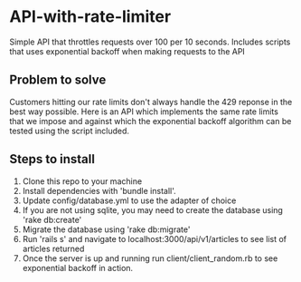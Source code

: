 
# API-with-rate-limiter 

Simple API that throttles requests over 100 per 10 seconds.
Includes scripts that uses exponential backoff when making requests to the API

## Problem to solve

Customers hitting our rate limits don't always handle the 429 reponse in the best way possible. 
Here is an API which implements the same rate limits that we impose and against which the exponential backoff algorithm can be tested using the script included.

## Steps to install

1. Clone this repo to your machine
2. Install dependencies with 'bundle install'.
3. Update config/database.yml to use the adapter of choice
4. If you are not using sqlite, you may need to create the database using 'rake db:create'
5. Migrate the database using 'rake db:migrate'
6. Run 'rails s' and navigate to localhost:3000/api/v1/articles to see list of articles returned
7. Once the server is up and running run client/client_random.rb to see exponential backoff in action.

